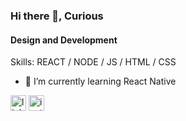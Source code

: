 ### Hi there 👋, Curious
#### Design and Development

Skills:  REACT / NODE / JS / HTML / CSS

- 🌱 I’m currently learning React Native 


 [<img src='https://cdn.jsdelivr.net/npm/simple-icons@3.0.1/icons/linkedin.svg' alt='linkedin' height='25'>](https://www.linkedin.com/in/https://www.linkedin.com/in/priyansh-bhardwaj-05959817b//)     [<img src='https://cdn.jsdelivr.net/npm/simple-icons@3.0.1/icons/instagram.svg' alt='instagram' height='25'>](https://www.instagram.com/____priyans619/)  
